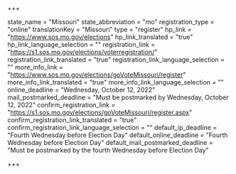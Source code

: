+++

state_name = "Missouri"
state_abbreviation = "mo"
registration_type = "online"
translationKey = "Missouri"
type = "register"
hp_link = "https://www.sos.mo.gov/elections"
hp_link_translated = "true"
hp_link_language_selection = ""
registration_link = "https://s1.sos.mo.gov/elections/voterregistration/"
registration_link_translated = "true"
registration_link_language_selection = ""
more_info_link = "https://www.sos.mo.gov/elections/goVoteMissouri/register"
more_info_link_translated = "true"
more_info_link_language_selection = ""
online_deadline = "Wednesday, October 12, 2022"
mail_postmarked_deadline = "Must be postmarked by Wednesday, October 12, 2022"
confirm_registration_link = "https://s1.sos.mo.gov/elections/goVoteMissouri/register.aspx"
confirm_registration_link_translated = "true"
confirm_registration_link_language_selection = ""
default_ip_deadline = "Fourth Wednesday before Election Day"
default_online_deadline = "Fourth Wednesday before Election Day"
default_mail_postmarked_deadline = "Must be postmarked by the fourth Wednesday before Election Day"

+++
